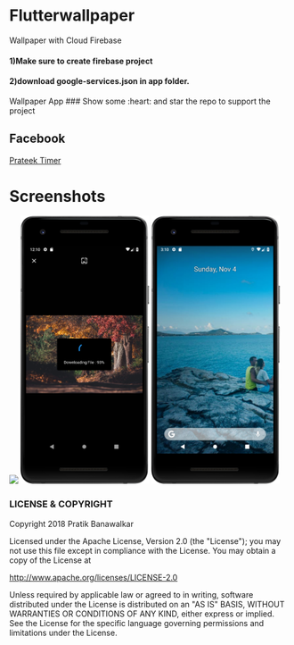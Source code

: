 # Flutterwallpaper
Wallpaper with Cloud Firebase 
<h4>1)Make sure to create firebase project</h4>
<h4>2)download google-services.json in app folder.</h4>
Wallpaper App
### Show some :heart: and star the repo to support the project


## Facebook

[Prateek Timer](https://www.facebook.com/pbanawalkar)


# Screenshots
 <img height="480px" src="images/device-2018-11-04-111739.png">  <img height="480px" src="images/downloading.png"> <img height="480px" src="images/setwallpaper1.png"> 

### LICENSE & COPYRIGHT
Copyright 2018 Pratik Banawalkar

Licensed under the Apache License, Version 2.0 (the "License");
you may not use this file except in compliance with the License.
You may obtain a copy of the License at

   http://www.apache.org/licenses/LICENSE-2.0

Unless required by applicable law or agreed to in writing, software
distributed under the License is distributed on an "AS IS" BASIS,
WITHOUT WARRANTIES OR CONDITIONS OF ANY KIND, either express or implied.
See the License for the specific language governing permissions and
limitations under the License.
